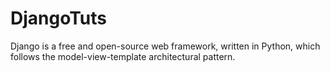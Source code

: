 # DjangoTuts
Django is a free and open-source web framework, written in Python, which follows the model-view-template architectural pattern.
